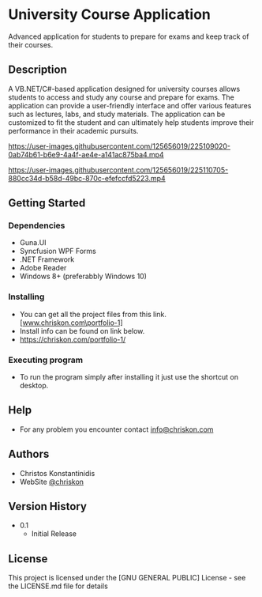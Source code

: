 # University Course Application

Advanced application for students to prepare for exams and keep track of their courses.

## Description

A VB.NET/C#-based application designed for university courses allows students to access and study any course and prepare for exams. The application can provide a user-friendly interface and offer various features such as lectures, labs, and study materials. The application can be customized to fit the student and can ultimately help students improve their performance in their academic pursuits.



https://user-images.githubusercontent.com/125656019/225109020-0ab74b61-b6e9-4a4f-ae4e-a141ac875ba4.mp4 

https://user-images.githubusercontent.com/125656019/225110705-880cc34d-b58d-49bc-870c-efefccfd5223.mp4




## Getting Started


### Dependencies
* Guna.UI
* Syncfusion WPF Forms
* .NET Framework
* Adobe Reader
* Windows 8+ (preferabbly Windows 10)

### Installing

* You can get all the project files from this link. [www.chriskon.com\portfolio-1]
* Install info can be found on link below.
* https://chriskon.com/portfolio-1/

### Executing program

* To run the program simply after installing it just use the shortcut on desktop.


## Help

* For any problem you encounter contact  info@chriskon.com

## Authors


* Christos Konstantinidis
* WebSite  [@chriskon](https://chriskon.com/)

## Version History


* 0.1
    * Initial Release

## License

This project is licensed under the [GNU GENERAL PUBLIC] License - see the LICENSE.md file for details


